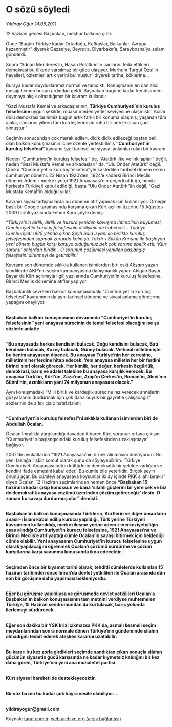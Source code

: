 # O sözü söyledi

*Yıldıray Oğur 14.06.2011*

<div class="yazi"><p>12 haziran gecesi Başbakan, meşhur balkona çıktı.</p>
<p>Önce “Bugün Türkiye kadar Ortadoğu, Kafkaslar, Balkanlar, Avrupa kazanmıştır” diyerek Gazze’ye, Beyrut’a, Diyarbakır’a, Saraybosna’ya selam gönderdi. </p>
<p>Sonra “Adnan Menderes’in, Hasan Polatkan’ın canlarını feda ettikleri demokrasi bu ülkede sarsılmaz bir güce ulaşıyor. Merhum Turgut Özal’ın hayalleri, özlemleri artık yerini bulmuştur” diyerek tarihe, köklerine...</p>
<p>Buraya kadar duyduklarımız normal ve tanıdıktı. Konuşmanın en can alıcı mesajı hemen bunun ardından geldi. Başbakan bugüne kadar kendisinden duymaya alışık olmadığımız bir kavram kullandı: </p>
<p>“Gazi Mustafa Kemal ve arkadaşlarının, <b>Türkiye Cumhuriyeti’nin kuruluş felsefesine </b>uygun şekilde<b>,</b> muasır medeniyetler seviyesine ulaşmıştır. Acılar dolu demokrasi tarihimiz bugün artık farklı bir konuma ulaşmış, yaşanan tüm acılar, canlarını yitiren tüm kardeşlerimizin ruhu bir nebze olsun şad olmuştur.”</p>
<p>Seçimin sonucundan çok merak edilen, didik didik edileceği baştan belli olan balkon konuşmasının içine özenle yerleştirilmiş <b>“Cumhuriyet’in kuruluş felsefesi”</b> kavramı özel tarihsel ve siyasal anlamları olan bir kavram. </p>
<p>Neden “Cumhuriyet’in kuruluş felsefesi” de, “Atatürk ilke ve inkılapları” değil, neden “Gazi Mustafa Kemal ve arkadaşları” da, “Ulu Önder Atatürk” değil. Çünkü “Cumhuriyet’in kuruluş felsefesi”yle kastedilen tarihsel dönem erken cumhuriyet dönemi. 23 Nisan 1920’den, 1924’e kadarki Birinci Meclis dönemi. Adem-i merkeziyetçi 1921 Anayasası’nın geçerli olduğu, henüz herkesin Türkiyeli kabul edildiği, başta “Ulu Önder Atatürk”ün değil, “Gazi Mustafa Kemal”in olduğu yıllar.</p>
<p>Kavram siyasi tartışmalarda bu döneme atıf yapmak için kullanılıyor. Örneğin basit bir Google taramasında karşıma çıkan Kürt açılımı üzerine 15 Ağustos 2009 tarihli yazısında Fehmi Koru şöyle demiş:</p>
<p>“<i>Türkiye’nin birlik, dirlik ve huzura yeniden kavuşma ihtimalinin büyümesi, Cumhuriyet’in kuruluş felsefesinin dirilişinin de habercisi... Türkiye Cumhuriyeti 1925 yılında çıkan Şeyh Said isyanı ile birlikte kuruluş felsefesinden sapmak zorunda kalmıştı. Takrir-i Sükûn Kanunu ile başlayan yeni dönem bugün karşı karşıya olduğumuz pek çok soruna ebelik etti; ‘Kürt sorunu’ onlardan biridir... O sorunun çözülmesi yeniden başlangıç felsefesini diriltmeyi de getirebilir.</i>”</p>
<p>Kavramı son dönemde sıklıkla kullanan isimlerden biri eski <i>Akşam</i> yazarı şimdilerde AKP’nin seçim kampanyasına danışmanlık yapan Atılgan Bayar. Bayar da Kürt açılımıyla ilgili yazılarında Cumhuriyet’in kuruluş felsefesine, Birinci Meclis dönemine atıflar yapıyor.</p>
<p>Başbakanlık çevreleri balkon konuşmasındaki “Cumhuriyet’in kuruluş felsefesi” kavramının da aynı tarihsel döneme ve siyasi anlama gönderme yaptığını onaylıyor.</p>
<p><strong><br/>Başbakan balkon konuşmasının devamında “Cumhuriyet’in kuruluş felsefesinin” yeni anayasa sürecinin de temel felsefesi olacağını ise şu sözlerle anlattı:</strong></p>
<p><b><br/>“</b><b>Bu anayasada herkes kendisini bulacak. Doğu kendisini bulacak, Batı kendisini bulacak, Kuzey bulacak, Güney bulacak. Velhasıl milletim işte bu benim anayasam diyecek. Bu anayasa Türkiye’nin her zerresine, milletimin her ferdine hitap edecek. Yeni anayasa milletin her bir ferdini birinci sınıf olarak görecek. Her kimlik, her değer, herkesin özgürlük, demokrasi, barış ve adalet talebine bu anayasa karşılık verecek. Bu anayasa Türk’ün, Kürt‘ün, Zaza’nın, Arap’ın Çerkes’in, Roman’ın, Alevi’nin Sünni’nin, azınlıkların yani 74 milyonun anayasası olacak.”</b></p>
<p>Aynı konuşmadaki “Milli birlik ve kardeşlik sürecine hız verecek annelerin gözyaşlarını durdurmak için çok daha büyük bir gayretle çalışacağız” sözlerinin de altını çizip hatırlatalım:</p>
<p><b><br/>“Cumhuriyet’in kuruluş felsefesi”ni sıklıkla kullanan isimlerden biri de Abdullah Öcalan. </b></p>
<p>Öcalan İmralı’da yargılandığı davadan itibaren Kürt sorunun ortaya çıkışını “Cumhuriyet’in başlangıcındaki kuruluş felsefesinden uzaklaşmaya” bağlıyor.</p>
<p>2007’de avukatlarına “1921 Anayasası’nın örnek alınmasını öneriyorum. Bu yeni taslağa ilişkin somut olarak şunu da söyleyebilirim: ‘Türkiye Cumhuriyeti Anayasası bütün kültürlerin demokratik bir şekilde varlığını ve kendini ifade etmesini kabul eder.’ Bu cümle bile yeterlidir. Birçok şeyin önünü açar. Bu cümleyi anayasaya koysunlar iki ay içinde PKK silahı bırakır” diyen Öcalan, 12 Haziran seçimlerinden hemen önce <b>“</b><strong>Başbakan 15 hazirana kadar çıkıp konuşsun ve bana ‘silahlı güçlerini bir yere çek ve biz de demokratik anayasa çözümü üzerinden çözüm getireceğiz’ desin. O zaman bu savaşı durdurmuş olur” </strong><strong>demişti.</strong></p>
<p><strong><br/>Başbakan’ın balkon konuşmasında Türklerin, Kürtlerin ve diğer unsurların anasır-ı İslam kabul edilip kurucu yapıldığı, Türk yerine Türkiyeli kavramının kullanıldığı, merkezileşme yerine adem-i merkeziyetçiliğin esas alındığı Cumhuriyet’in kurucu felsefesine, 1921 Anayasası’na ve Birinci Meclis’e atıf yaptığı cümle Öcalan’ın savaşı bitirmek için beklediği cümle olabilir. Yeni anayasanın Cumhuriyet’in kurucu felsefesine uygun olarak yapılacağını öğrenmek Öcalan’ı çözümü sürdürme ve çözüm karşıtlarına karşı savunma konusunda ikna edecektir.</strong></p>
<p><strong><br/>Seçimden önce bir kıyamet tarihi olarak, tehditli cümlelerde kullanılan 15 haziran tarihinden önce İmralı’da devlet yetkilileri ile Öcalan arasında dün son bir görüşme daha yapılması bekleniyordu. </strong></p>
<p><strong><br/>Eğer bu görüşme yapıldıysa ve görüşmede devlet yetkilileri Öcalan’a Başbakan’ın balkon konuşmasının tam metnini verdiyse muhtemelen Türkiye, 15 Haziran sendromundan da kurtulacak, barış yolunda ilerlemeyi sürdürecek.</strong></p>
<p><strong><br/>Eğer son dakika bir YSK krizi çıkmazsa PKK da, asmalı kesmeli seçim meydanlarından sonra normale dönen Türkiye’nin gündeminde silahın olmadığını tesbit ederek ateşkes kararını uzatabilir. </strong></p>
<p><strong><br/>Bu kararı bu kez zorla girdikleri seçimde sandıktan çıkan sonuçla silahın gücünün siyasetin gücü karşısında ne kadar kıymetsiz kaldığını bir kez daha gören, Türkiye’nin yeni ana muhalefet partisi </strong></p>
<p><strong><br/>Kürt siyasal hareketi de destekleyecektir.</strong></p>
<p><strong><br/>Bir söz bazen bu kadar çok hayra vesile olabiliyor...</strong></p>
<p><b><br/>yildirayogur@gmail.com</b></p>
</div>

Kaynak: [taraf.com.tr](http://www.taraf.com.tr/yildiray-ogur/makale-o-sozu-soyledi.htm), [web.archive.org (arşiv bağlantısı)](http://web.archive.org/web/20130709201524/http://www.taraf.com.tr/yildiray-ogur/makale-o-sozu-soyledi.htm)
